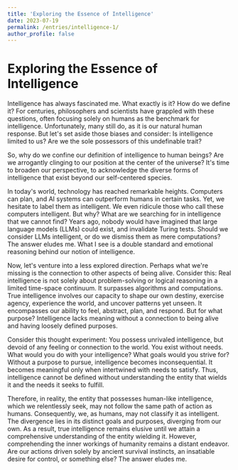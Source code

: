 ```yaml
---
title: 'Exploring the Essence of Intelligence'
date: 2023-07-19
permalink: /entries/intelligence-1/
author_profile: false
---
```

<style>
r { color: Red }
</style>

# Exploring the Essence of Intelligence

Intelligence has always fascinated me. What exactly is it? How do we define it? For centuries, philosophers and scientists have grappled with these questions, often focusing solely on humans as the benchmark for intelligence. Unfortunately, many still do, as it is our natural human response. But let's set aside those biases and consider: Is intelligence limited to us? Are we the sole possessors of this undefinable trait?

So, why do we confine our definition of intelligence to human beings?  Are we arrogantly clinging to our position at the center of the universe? It's time to broaden our perspective, to acknowledge the diverse forms of intelligence that exist beyond our self-centered species.

In today's world, technology has reached remarkable heights. Computers can plan, and AI systems can outperform humans in certain tasks. Yet, we hesitate to label them as intelligent. We even ridicule those who call these computers intelligent. But why? What are we searching for in intelligence that we cannot find? Years ago, nobody would have imagined that large language models (LLMs) could exist, and invalidate Turing tests. Should we consider LLMs intelligent, or do we dismiss them as mere computations? The answer eludes me. What I see is a double standard and emotional reasoning behind our notion of intelligence.

Now, let's venture into a less explored direction. Perhaps what we're missing is the connection to other aspects of being alive. Consider this: Real intelligence is not solely about problem-solving or logical reasoning in a limited time-space continuum. It surpasses algorithms and computations. True intelligence involves our capacity to shape our own destiny, exercise agency, experience the world, and uncover patterns yet unseen. It encompasses our ability to feel, abstract, plan, and respond. But for what purpose? Intelligence lacks meaning without a connection to being alive and having loosely defined purposes.

Consider this thought experiment: You possess unrivaled intelligence, but devoid of any feeling or connection to the world. You exist without needs. What would you do with your intelligence? What goals would you strive for? Without a purpose to pursue, intelligence becomes inconsequential. It becomes meaningful only when intertwined with needs to satisfy. Thus, intelligence cannot be defined without understanding the entity that wields it and the needs it seeks to fulfill.

Therefore, in reality, the entity that possesses human-like intelligence, which we relentlessly seek, may not follow the same path of action as humans. Consequently, we, as humans, may not classify it as intelligent. The divergence lies in its distinct goals and purposes, diverging from our own. As a result, true intelligence remains elusive until we attain a comprehensive understanding of the entity wielding it. However, comprehending the inner workings of humanity remains a distant endeavor. Are our actions driven solely by ancient survival instincts, an insatiable desire for control, or something else? The answer eludes me.



<!-- These are unlike other footprints. My mind often races to the next topic or contemplates the countless interactions that arise from the current one. Writing, however, follows a linear path, unlike the non-linear nature of the human mind. To maintain focus on the present entry, I will provide a concise list of deeper follow-ups to help clear my mind and concentrate on the specific scope.

Deeper dive follow-ups:
- Intelligence: IQ, EQ, or something more?
- LLMs and the Turing Test.
- Could intelligence exist solely with billions of FLOPS?
- Using "Loosely" here since not a single human during their life can list their purposes. Seems like these processes are inherent to our individual body and mind.
- Intelligence and consciousness are two necessary components. -->

